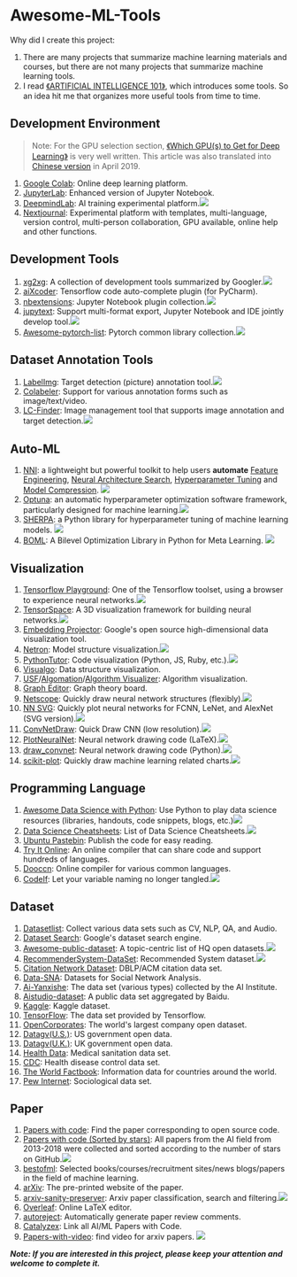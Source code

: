 # Awesome-ML-Tools

Why did I create this project:

1. There are many projects that summarize machine learning materials and courses, but there are not many projects that summarize machine learning tools.
2. I read [《ARTIFICIAL INTELLIGENCE 101》](http://www.montreal.ai/ai4all.pdf), which introduces some tools. So an idea hit me that organizes more useful tools from time to time.

## Development Environment

> Note: For the GPU selection section, [《Which GPU(s) to Get for Deep Learning》](http://timdettmers.com/2019/04/03/which-Gpu-for-deep-learning/) is very well written. This article was also translated into [Chinese version](http://blog.itpub.net/31562039/viewspace-2641060/) in April 2019.

1. [Google Colab](https://colab.research.google.com/notebooks/welcome.ipynb): Online deep learning platform.
2. [JupyterLab](https://blog.jupyter.org/jupyterlab-is-ready-for-users-5a6f039b8906): Enhanced version of Jupyter Notebook.
3. [DeepmindLab](https://github.com/deepmind/lab): AI training experimental platform.![](https://img.shields.io/github/stars/deepmind/lab.svg)
4. [Nextjournal](https://nextjournal.com/): Experimental platform with templates, multi-language, version control, multi-person collaboration, GPU available, online help and other functions.

## Development Tools

1. [xg2xg](https://github.com/jhuangtw-dev/xg2xg): A collection of development tools summarized by Googler.![](https://img.shields.io/github/stars/jhuangtw-dev/xg2xg.svg)
2. [aiXcoder](https://www.aixcoder.com/#/): Tensorflow code auto-complete plugin (for PyCharm).
3. [nbextensions](https://github.com/ipython-contrib/jupyter_contrib_nbextensions): Jupyter Notebook plugin collection.![](https://img.shields.io/github/stars/ipython-contrib/jupyter_contrib_nbextensions.svg)
4. [jupytext](https://github.com/mwouts/jupytext): Support multi-format export, Jupyter Notebook and IDE jointly develop tool.![](https://img.shields.io/github/stars/mwouts/jupytext.svg)
5. [Awesome-pytorch-list](https://github.com/bharathgs/Awesome-pytorch-list): Pytorch common library collection.![](https://img.shields.io/github/stars/bharathgs/Awesome-pytorch-list.svg)

## Dataset Annotation Tools

1. [LabelImg](https://github.com/tzutalin/labelImg): Target detection (picture) annotation tool.![](https://img.shields.io/github/stars/tzutalin/labelImg.svg)
2. [Colabeler](http://www.colabeler.com/): Support for various annotation forms such as image/text/video.
3. [LC-Finder](https://github.com/lc-soft/LC-Finder): Image management tool that supports image annotation and target detection.![](https://img.shields.io/github/stars/lc-soft/LC-Finder.svg)

## Auto-ML

1. [NNI](https://github.com/microsoft/nni): a lightweight but powerful toolkit to help users **automate** [Feature Engineering](https://github.com/microsoft/nni/blob/master/docs/en_US/FeatureEngineering/Overview.rst), [Neural Architecture Search](https://github.com/microsoft/nni/blob/master/docs/en_US/NAS/Overview.rst), [Hyperparameter Tuning](https://github.com/microsoft/nni/blob/master/docs/en_US/Tuner/BuiltinTuner.rst) and [Model Compression](https://github.com/microsoft/nni/blob/master/docs/en_US/Compression/Overview.rst). ![](https://img.shields.io/github/stars/microsoft/nni.svg)
2. [Optuna](https://github.com/optuna/optuna):  an automatic hyperparameter optimization software framework, particularly designed for machine learning.![](https://img.shields.io/github/stars/optuna/optuna.svg)
3. [SHERPA](https://github.com/sherpa-ai/sherpa): a Python library for hyperparameter tuning of machine learning models. ![](https://img.shields.io/github/stars/sherpa-ai/sherpa.svg)
4. [BOML](https://github.com/dut-media-lab/BOML): A Bilevel Optimization Library in Python for Meta Learning. ![](https://img.shields.io/github/stars/dut-media-lab/BOML.svg)

## Visualization

1. [Tensorflow Playground](http://playground.tensorflow.org/): One of the Tensorflow toolset, using a browser to experience neural networks.![](https://img.shields.io/github/stars/tensorflow/playground.svg)
2. [TensorSpace](https://tensorspace.org/): A 3D visualization framework for building neural networks.![](https://img.shields.io/github/stars/tensorspace-team/tensorspace.svg)
3. [Embedding Projector](http://projector.tensorflow.org/): Google's open source high-dimensional data visualization tool.
4. [Netron](https://github.com/lutzroeder/netron): Model structure visualization.![](https://img.shields.io/github/stars/lutzroeder/netron.svg)
5. [PythonTutor](http://www.pythontutor.com/): Code visualization (Python, JS, Ruby, etc.).![](https://img.shields.io/github/stars/pgbovine/OnlinePythonTutor.svg)
6. [Visualgo](https://visualgo.net/zh): Data structure visualization.
7. [USF](https://www.cs.usfca.edu/~galles/visualization/)/[Algomation](http://www.algomation.com/)/[Algorithm Visualizer](https://algorithm-visualizer.org/): Algorithm visualization.
8. [Graph Editor](https://csacademy.com/app/graph_editor/): Graph theory board.
9. [Netscope](https://github.com/ethereon/netscope): Quickly draw neural network structures (flexibly).![](https://img.shields.io/github/stars/ethereon/netscope.svg)
10. [NN SVG](https://alexlenail.me/NN-SVG/index.html): Quickly plot neural networks for FCNN, LeNet, and AlexNet (SVG version).![](https://img.shields.io/github/stars/zfrenchee/NN-SVG.svg)
11. [ConvNetDraw](https://cbovar.github.io/ConvNetDraw/): Quick Draw CNN (low resolution).![](https://img.shields.io/github/stars/cbovar/ConvNetDraw.svg)
12. [PlotNeuralNet](https://github.com/HarisIqbal88/PlotNeuralNet): Neural network drawing code (LaTeX).![](https://img.shields.io/github/stars/HarisIqbal88/PlotNeuralNet.svg)
13. [draw_convnet](https://github.com/gwding/draw_convnet): Neural network drawing code (Python).![](https://img.shields.io/github/stars/gwding/draw_convnet.svg)
14. [scikit-plot](https://github.com/reiinakano/scikit-plot): Quickly draw machine learning related charts.![](https://img.shields.io/github/stars/reiinakano/scikit-plot.svg)

## Programming Language

1. [Awesome Data Science with Python](https://github.com/r0f1/datascience): Use Python to play data science resources (libraries, handouts, code snippets, blogs, etc.)![](https://img.shields.io/github/stars/r0f1/datascience.svg)
3. [Data Science Cheatsheets](https://github.com/FavioVazquez/ds-cheatsheets): List of Data Science Cheatsheets.![](https://img.shields.io/github/stars/FavioVazquez/ds-cheatsheets.svg)
3. [Ubuntu Pastebin](https://paste.ubuntu.com/): Publish the code for easy reading.
4. [Try It Online](https://tio.run/#): An online compiler that can share code and support hundreds of languages.
5. [Dooccn](http://www.dooccn.com): Online compiler for various common languages.
6. [CodeIf](https://unbug.github.io/codelf/): Let your variable naming no longer tangled.![](https://img.shields.io/github/stars/unbug/codelf.svg)

## Dataset

1. [Datasetlist](https://www.datasetlist.com/): Collect various data sets such as CV, NLP, QA, and Audio.
2. [Dataset Search](https://toolbox.google.com/datasetsearch): Google's dataset search engine.
3. [Awesome-public-dataset](https://github.com/awesomedata/awesome-public-datasets): A topic-centric list of HQ open datasets.![](https://img.shields.io/github/stars/awesomedata/awesome-public-datasets.svg)
4. [RecommenderSystem-DataSet](https://github.com/daicoolb/RecommenderSystem-DataSet):  Recommended System dataset.![](https://img.shields.io/github/stars/daicoolb/RecommenderSystem-DataSet.svg)
5. [Citation Network Dataset](https://www.aminer.cn/citation): DBLP/ACM citation data set.
6. [Data-SNA](https://www.aminer.cn/data-sna): Datasets for Social Network Analysis.
7. [Ai-Yanxishe](https://ai.yanxishe.com/page/dataSet): The data set (various types) collected by the AI Institute.
8. [Aistudio-dataset](https://aistudio.baidu.com/aistudio/#/datasetOverview): A public data set aggregated by Baidu.
9. [Kaggle](https://www.kaggle.com/datasets): Kaggle dataset.
10. [TensorFlow](https://www.tensorflow.org/resources/models-datasets): The data set provided by Tensorflow.
11. [OpenCorporates](https://opencorporates.com/): The world's largest company open dataset.
12. [Datagv(U.S.)](https://www.data.gov/): US government open data.
13. [Datagv(U.K.)](https://data.gov.uk/): UK government open data.
14. [Health Data](https://healthdata.gov/): Medical sanitation data set.
15. [CDC](https://www.cdc.gov/datastatistics/index.html): Health disease control data set.
16. [The World Factbook](https://www.cia.gov/library/publications/the-world-factbook/): Information data for countries around the world.
17. [Pew Internet](https://www.pewinternet.org/datasets/?_fsi=BqJ6lil5): Sociological data set.

## Paper

1. [Papers with code](https://paperswithcode.com/): Find the paper corresponding to open source code.
2. [Papers with code (Sorted by stars)](https://github.com/zziz/pwc): All papers from the AI field from 2013-2018 were collected and sorted according to the number of stars on GitHub.![](https://img.shields.io/github/stars/zziz/pwc.svg)
3. [bestofml](https://bestofml.com/): Selected books/courses/recruitment sites/news blogs/papers in the field of machine learning.
4. [arXiv](https://arxiv.org/list/stat.ML/recent?ref=bestofml.com): The pre-printed website of the paper.
5. [arxiv-sanity-preserver](http://www.arxiv-sanity.com/): Arxiv paper classification, search and filtering.![](https://img.shields.io/github/stars/karpathy/arxiv-sanity-preserver.svg)
6. [Overleaf](https://www.overleaf.com/): Online LaTeX editor.
7. [autoreject](https://autoreject.org/): Automatically generate paper review comments.
8. [Catalyzex](https://www.gugeapps.net/webstore/detail/find-code-for-research-pa/aikkeehnlfpamidigaffhfmgbkdeheil): Link all AI/ML Papers with Code.
9. [Papers-with-video](https://github.com/amitness/papers-with-video): find video for arxiv papers. ![](https://img.shields.io/github/stars/amitness/papers-with-video.svg)



***Note: If you are interested in this project, please keep your attention and welcome to complete it.***